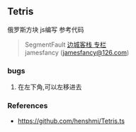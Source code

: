 ## Tetris 



俄罗斯方块 js编写
参考代码 
> SegmentFault [边城客栈 专栏](https://segmentfault.com/blog/jamesfancy)  
> jamesfancy (jamesfancy@126.com)


### bugs
1. 在左下角,可以左移进去


### References
* https://github.com/henshmi/Tetris.ts
